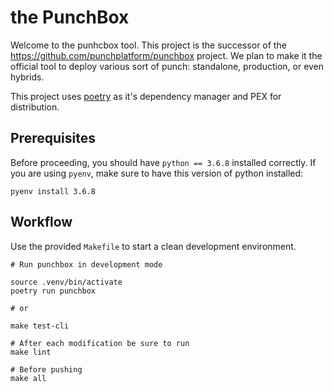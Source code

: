 # the PunchBox

Welcome to the punhcbox tool. This project is the successor of the 
https://github.com/punchplatform/punchbox project. We plan to make it
the official tool to deploy various sort of punch: standalone, production,
or even hybrids. 

This project uses [poetry](https://python-poetry.org/) as it's dependency manager and PEX for distribution.

## Prerequisites

Before proceeding, you should have `python == 3.6.8` installed correctly. If you are using `pyenv`, make sure to have 
this version of python installed:

```shell
pyenv install 3.6.8
```

## Workflow

Use the provided `Makefile` to start a clean development environment.

```shell
# Run punchbox in development mode

source .venv/bin/activate
poetry run punchbox

# or

make test-cli

# After each modification be sure to run
make lint

# Before pushing
make all
```
